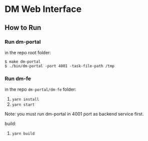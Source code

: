 # DM Web Interface

## How to Run

### Run dm-portal

in the repo root folder:

    $ make dm-portal
    $ ./bin/dm-portal -port 4001 -task-file-path /tmp

### Run dm-fe

in the repo `dm-portal/dm-fe` folder:

1. `yarn install`
1. `yarn start`

Note: you must run dm-portal in 4001 port as backend service first.

build:

1. `yarn build`

